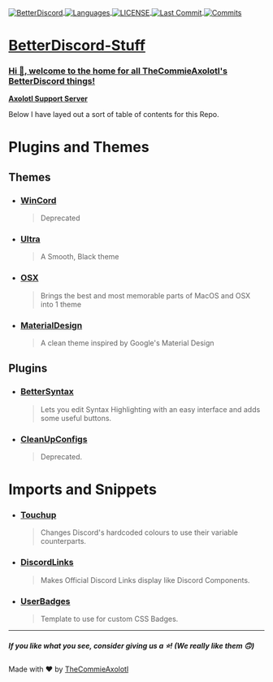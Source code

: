<a href="https://betterdiscord.app/"><img align="center" alt="BetterDiscord" src="https://img.shields.io/badge/BetterDiscord-%235963EB?style=for-the-badge">
<a href="#"><img align="center" alt="Languages" src="https://img.shields.io/github/languages/count/TheCommieAxolotl/BetterDiscord-Stuff?style=for-the-badge&color=orange">
<a href="https://github.com/TheCommieAxolotl/BetterDiscord-Stuff/blob/main/LICENSE"><img align="center" alt="LICENSE" src="https://img.shields.io/github/license/TheCommieAxolotl/BetterDiscord-Stuff?&style=for-the-badge">
<a href="#"><img align="center" alt="Last Commit" src="https://img.shields.io/github/last-commit/TheCommieAxolotl/BetterDiscord-Stuff?l&style=for-the-badge">
<a href="#"><img align="center" alt="Commits" src="https://img.shields.io/github/commit-activity/m/TheCommieAxolotl/BetterDiscord-Stuff?style=for-the-badge&color=brightgreen">

# BetterDiscord-Stuff
### Hi 👋, welcome to the home for all TheCommieAxolotl's BetterDiscord things!
 
**[Axolotl Support Server](https://discord.gg/5BSWtSM3XU)** 
 
Below I have layed out a sort of table of contents for this Repo.
 
# Plugins and Themes
## Themes
 - ### [WinCord](https://github.com/TheCommieAxolotl/BetterDiscord-Stuff/tree/main/WinCord)
    > Deprecated
 - ### [Ultra](https://github.com/TheCommieAxolotl/BetterDiscord-Stuff/tree/main/Ultra)
     > A Smooth, Black theme
 - ### [OSX](https://github.com/TheCommieAxolotl/BetterDiscord-Stuff/tree/main/OSX)
     > Brings the best and most memorable parts of MacOS and OSX into 1 theme
 - ### [MaterialDesign](https://github.com/TheCommieAxolotl/BetterDiscord-Stuff/tree/main/MaterialDesign)
     > A clean theme inspired by Google's Material Design
 
## Plugins
 - ### [BetterSyntax](https://github.com/TheCommieAxolotl/BetterDiscord-Stuff/tree/main/BetterSyntax)
    > Lets you edit Syntax Highlighting with an easy interface and adds some useful buttons.
 - ### [CleanUpConfigs](https://github.com/TheCommieAxolotl/BetterDiscord-Stuff/tree/main/CleanUpConfigs)
    > Deprecated.
 
# Imports and Snippets
 - ### [Touchup](https://github.com/TheCommieAxolotl/BetterDiscord-Stuff/tree/main/Imports/Touchup.css)  
    > Changes Discord's hardcoded colours to use their variable counterparts.
 - ### [DiscordLinks](https://github.com/TheCommieAxolotl/BetterDiscord-Stuff/tree/main/Imports/DiscordLinks.css) 
    > Makes Official Discord Links display like Discord Components.
 - ### [UserBadges](https://github.com/TheCommieAxolotl/BetterDiscord-Stuff/blob/main/Imports/UserBadges.css) 
    > Template to use for custom CSS Badges.

---
 
##### If you like what you see, consider giving us a ⭐! (We really like them 🙃)
 
Made with ❤️ by [TheCommieAxolotl](https://github.com/TheCommieAxolotl)
